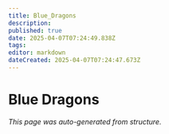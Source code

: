 ```yaml
---
title: Blue_Dragons
description: 
published: true
date: 2025-04-07T07:24:49.838Z
tags: 
editor: markdown
dateCreated: 2025-04-07T07:24:47.673Z
---
```


# Blue Dragons

*This page was auto-generated from structure.*